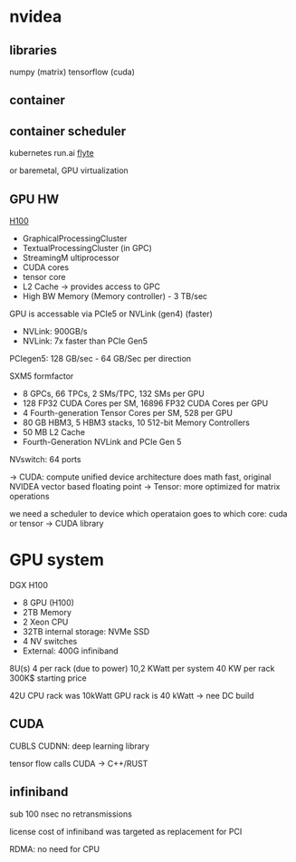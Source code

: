 # nvidea

## libraries

numpy (matrix)
tensorflow (cuda)

## container

## container scheduler

kubernetes
run.ai
[flyte](https://github.com/flyteorg/flyte)

or baremetal, GPU virtualization

## GPU HW

[H100](https://resources.nvidia.com/en-us-tensor-core/gtc22-whitepaper-hopper)
- GraphicalProcessingCluster
- TextualProcessingCluster (in GPC)
- StreamingM ultiprocessor
- CUDA cores
- tensor core
- L2 Cache -> provides access to GPC
- High BW Memory (Memory controller) - 3 TB/sec 

GPU is accessable via PCIe5 or NVLink (gen4) (faster)
- NVLink: 900GB/s
- NVLink: 7x faster than PCIe Gen5

PCIegen5: 128 GB/sec - 64 GB/Sec per direction

SXM5 formfactor
- 8 GPCs, 66 TPCs, 2 SMs/TPC, 132 SMs per GPU
- 128 FP32 CUDA Cores per SM, 16896 FP32 CUDA Cores per GPU
- 4 Fourth-generation Tensor Cores per SM, 528 per GPU
- 80 GB HBM3, 5 HBM3 stacks, 10 512-bit Memory Controllers
- 50 MB L2 Cache
- Fourth-Generation NVLink and PCIe Gen 5

NVswitch: 64 ports

-> CUDA: compute unified device architecture
    does math fast, original NVIDEA
    vector based floating point
-> Tensor: more optimized for matrix operations

we need a scheduler to device which operataion goes to which core: cuda or tensor
-> CUDA library

# GPU system

DGX H100
- 8 GPU (H100)
- 2TB Memory
- 2 Xeon CPU
- 32TB internal storage: NVMe SSD
- 4 NV switches
- External: 400G infiniband

8U(s)
4 per rack (due to power)
10,2 KWatt per system
40 KW per rack
300K$ starting price

42U CPU rack was 10kWatt
GPU rack is 40 kWatt -> nee DC build

## CUDA

CUBLS
CUDNN: deep learning library

tensor flow calls CUDA -> C++/RUST

## infiniband

sub 100 nsec
no retransmissions

license cost of infiniband
was targeted as replacement for PCI

RDMA: no need for CPU